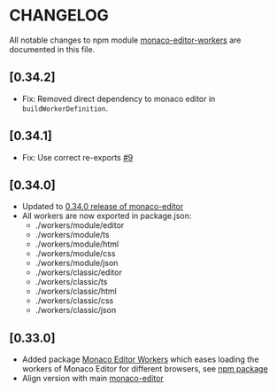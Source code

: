 # CHANGELOG

All notable changes to npm module [monaco-editor-workers](https://www.npmjs.com/package/monaco-editor-workers) are documented in this file.

## [0.34.2]

- Fix: Removed direct dependency to monaco editor in `buildWorkerDefinition`.

## [0.34.1]

- Fix: Use correct re-exports [#9](https://github.com/TypeFox/monaco-components/pull/9)

## [0.34.0]

- Updated to [0.34.0 release of monaco-editor](https://www.npmjs.com/package/monaco-editor/v/0.34.0)
- All workers are now exported in package.json:
  - ./workers/module/editor
  - ./workers/module/ts
  - ./workers/module/html
  - ./workers/module/css
  - ./workers/module/json
  - ./workers/classic/editor
  - ./workers/classic/ts
  - ./workers/classic/html
  - ./workers/classic/css
  - ./workers/classic/json

## [0.33.0]

- Added package [Monaco Editor Workers](./packages/monaco-editor-workers) which eases loading the workers of Monaco Editor for different browsers, see [npm package](https://www.npmjs.com/package/monaco-editor-workers)
- Align version with main [monaco-editor](https://www.npmjs.com/package/monaco-editor)
